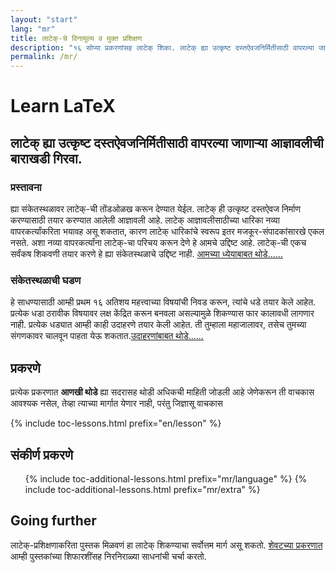 ```yaml
---
layout: "start"
lang: "mr"
title: लाटेक्-चे विनामूल्य व मुक्त प्रशिक्षण
description: "१६ सोप्या प्रकरणांसह लाटेक् शिका. लाटेक् ह्या उत्कृष्ट दस्तऐवजनिर्मितीसाठी वापरल्या जाणाऱ्या आज्ञावलीची बाराखडी गिरवा."
permalink: /mr/
---
```


# Learn LaTeX

<h2 class="heading__introduction">लाटेक् ह्या उत्कृष्ट दस्तऐवजनिर्मितीसाठी वापरल्या
जाणाऱ्या आज्ञावलीची बाराखडी गिरवा. </h2>

<div
  class="text-columns">
  <section>
    <h3 class="text-columns__heading">प्रस्तावना</h3>
   	<p>
	ह्या संकेतस्थळावर लाटेक्-ची तोंडओळख करून देण्यात येईल. लाटेक् ही उत्कृष्ट दस्तऐवज निर्माण
	करण्यासाठी तयार करण्यात आलेली आज्ञावली आहे. लाटेक् आज्ञावलीसाठीच्या धारिका नव्या
	वापरकर्त्यांकरिता भयावह असू शकतात, कारण लाटेक् धारिकांचे स्वरूप इतर मजकूर-संपादकांसारखे
	एकल नसते. अशा नव्या वापरकर्त्यांना लाटेक्-चा परिचय करून देणे हे आमचे उद्दिष्ट आहे. लाटेक्-ची
	एकच सर्वंकष शिकवणी तयार करणे हे ह्या संकेतस्थळाचे उद्दिष्ट नाही.
	<a href="./mission">आमच्या ध्येयाबाबत थोडे...&hellip;</a>
  </p>
  </section>
  <section>
    <h3 class="text-columns__heading">संकेतस्थळाची घडण</h3>
      <p>
	  हे साधण्यासाठी आम्ही प्रथम १६ अतिशय महत्त्वाच्या विषयांची निवड करून, त्यांचे धडे तयार केले
	  आहेत. प्रत्येक धडा ठरावीक विषयावर लक्ष केंद्रित करून बनवला असल्यामुळे शिकण्यास फार कालावधी
	  लागणार नाही. प्रत्येक धड्यात आम्ही काही उदाहरणे तयार केली आहेत. ती तुम्हाला महाजालावर, तसेच
	  तुमच्या संगणकावर चालवून पाहता येऊ शकतात.<a href="./help#उदाहरणे">उदाहरणांबाबत
	  थोडे...&hellip;</a>
	  </p>
  </section>
</div>

<h2 class="heading__toc" id="toc">प्रकरणे</h2>

<p class="paragraph__toc">
प्रत्येक प्रकरणात <b>आणखी थोडे</b> ह्या सदरासह थोडी अधिकची माहिती जोडली आहे जेणेकरून ती
वाचकास आवश्यक नसेल, तेव्हा त्याच्या मार्गात येणार नाही, परंतु जिज्ञासू वाचकास
</p>

{% include toc-lessons.html prefix="en/lesson" %}

<h2 class="heading__toc">संकीर्ण प्रकरणे</h2>
<ul class="lessons-toc">
  {% include toc-additional-lessons.html prefix="mr/language" %}
  {% include toc-additional-lessons.html prefix="mr/extra" %}
</ul>

## Going further

लाटेक्-प्रशिक्षणाकरिता पुस्तक मिळवणं हा लाटेक् शिकण्याचा सर्वोत्तम मार्ग असू शकतो. [शेवटच्या
प्रकरणात](./lesson-16) आम्ही पुस्तकांच्या शिफारशींसह निरनिराळ्या साधनांची चर्चा करतो.

